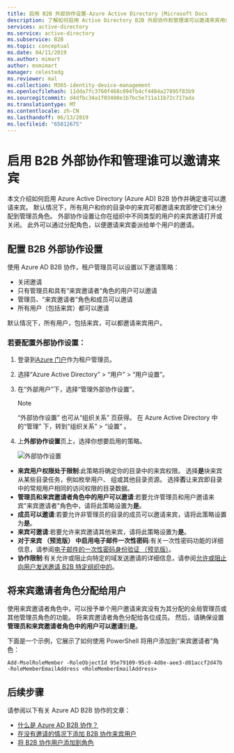 ```yaml
---
title: 启用 B2B 外部协作设置-Azure Active Directory |Microsoft Docs
description: 了解如何启用 Active Directory B2B 外部协作和管理谁可以邀请来宾用户。 使用来宾邀请者角色来委托邀请。
services: active-directory
ms.service: active-directory
ms.subservice: B2B
ms.topic: conceptual
ms.date: 04/11/2019
ms.author: mimart
author: msmimart
manager: celestedg
ms.reviewer: mal
ms.collection: M365-identity-device-management
ms.openlocfilehash: 11dda7fc3760f468c094fb4cf4484a27895f83b9
ms.sourcegitcommit: d4dfbc34a1f03488e1b7bc5e711a11b72c717ada
ms.translationtype: MT
ms.contentlocale: zh-CN
ms.lasthandoff: 06/13/2019
ms.locfileid: "65812675"
---
```

# <a name="enable-b2b-external-collaboration-and-manage-who-can-invite-guests"></a>启用 B2B 外部协作和管理谁可以邀请来宾

本文介绍如何启用 Azure Active Directory (Azure AD) B2B 协作并确定谁可以邀请来宾。 默认情况下，所有用户和你的目录中的来宾可都邀请来宾即使它们未分配到管理员角色。 外部协作设置让你在组织中不同类型的用户的来宾邀请打开或关闭。 此外可以通过分配角色，以便邀请来宾委派给单个用户的邀请。

## <a name="configure-b2b-external-collaboration-settings"></a>配置 B2B 外部协作设置

使用 Azure AD B2B 协作，租户管理员可以设置以下邀请策略：

- 关闭邀请
- 只有管理员和具有“来宾邀请者”角色的用户可以邀请
- 管理员、“来宾邀请者”角色和成员可以邀请
- 所有用户（包括来宾）都可以邀请

默认情况下，所有用户，包括来宾，可以都邀请来宾用户。

### <a name="to-configure-external-collaboration-settings"></a>若要配置外部协作设置：

1. 登录到[Azure 门户](https://portal.azure.com)作为租户管理员。
2. 选择“Azure Active Directory” > “用户” > “用户设置”。   
3. 在“外部用户”下，选择“管理外部协作设置”。  
   > [!NOTE]
   > “外部协作设置”  也可从“组织关系”  页获得。 在 Azure Active Directory 中的“管理”  下，转到“组织关系”   > “设置”  。
4. 上**外部协作设置**页上，选择你想要启用的策略。

   ![外部协作设置](./media/delegate-invitations/control-who-to-invite.png)

  - **来宾用户权限处于限制**:此策略将确定你的目录中的来宾权限。 选择**是**块来宾从某些目录任务，例如枚举用户、 组或其他目录资源。 选择**否**让来宾即目录中的常规用户相同的访问权限的目录数据。
   - **管理员和来宾邀请者角色中的用户可以邀请**:若要允许管理员和用户邀请来宾"来宾邀请者"角色中，请将此策略设置为**是**。
   - **成员可以邀请**:若要允许非管理员的目录的成员可以邀请来宾，请将此策略设置为**是**。
   - **来宾可邀请**:若要允许来宾邀请其他来宾，请将此策略设置为**是**。
   - **对于来宾 （预览版） 中启用电子邮件一次性密码**:有关一次性密码功能的详细信息，请参阅[电子邮件的一次性密码身份验证 （预览版）](one-time-passcode.md)。
   - **协作限制**:有关允许或阻止向特定的域发送邀请的详细信息，请参阅[允许或阻止向用户发送邀请 B2B 特定组织中的](allow-deny-list.md)。

## <a name="assign-the-guest-inviter-role-to-a-user"></a>将来宾邀请者角色分配给用户

使用来宾邀请者角色中，可以授予单个用户邀请来宾没有为其分配的全局管理员或其他管理员角色的功能。 将来宾邀请者角色分配给各位成员。 然后，请确保设置**管理员和来宾邀请者角色中的用户可以邀请**到**是**。

下面是一个示例，它展示了如何使用 PowerShell 将用户添加到“来宾邀请者”角色：

```
Add-MsolRoleMember -RoleObjectId 95e79109-95c0-4d8e-aee3-d01accf2d47b -RoleMemberEmailAddress <RoleMemberEmailAddress>
```

## <a name="next-steps"></a>后续步骤

请参阅以下有关 Azure AD B2B 协作的文章：

- [什么是 Azure AD B2B 协作？](what-is-b2b.md)
- [在没有邀请的情况下添加 B2B 协作来宾用户](add-user-without-invite.md)
- [将 B2B 协作用户添加到角色](add-guest-to-role.md)


